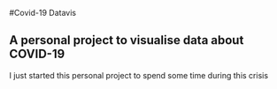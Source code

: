 #Covid-19 Datavis
## A personal project to visualise data about COVID-19
I just started this personal project to spend some time during this crisis 